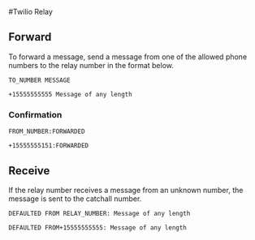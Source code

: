 #Twilio Relay

## Forward

To forward a message, send a message from one of the allowed phone numbers to the relay number in the format below.

    TO_NUMBER MESSAGE

    +15555555555 Message of any length

### Confirmation

    FROM_NUMBER:FORWARDED
	
	+15555555151:FORWARDED

## Receive

If the relay number receives a message from an unknown number, the message is sent to the catchall number.

    DEFAULTED FROM RELAY_NUMBER: Message of any length
	
	DEFAULTED FROM+15555555555: Message of any length
